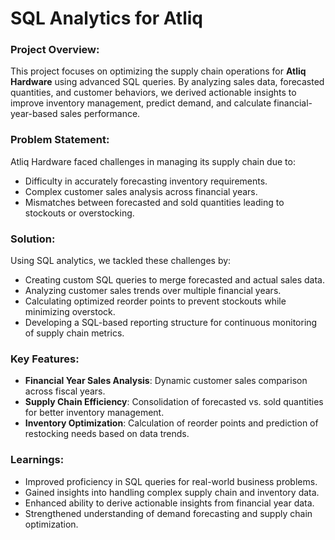 # SQL Analytics for Atliq

### Project Overview:
This project focuses on optimizing the supply chain operations for **Atliq Hardware** using advanced SQL queries. By analyzing sales data, forecasted quantities, and customer behaviors, we derived actionable insights to improve inventory management, predict demand, and calculate financial-year-based sales performance.

### Problem Statement:
Atliq Hardware faced challenges in managing its supply chain due to:
- Difficulty in accurately forecasting inventory requirements.
- Complex customer sales analysis across financial years.
- Mismatches between forecasted and sold quantities leading to stockouts or overstocking.

### Solution:
Using SQL analytics, we tackled these challenges by:
- Creating custom SQL queries to merge forecasted and actual sales data.
- Analyzing customer sales trends over multiple financial years.
- Calculating optimized reorder points to prevent stockouts while minimizing overstock.
- Developing a SQL-based reporting structure for continuous monitoring of supply chain metrics.

### Key Features:
- **Financial Year Sales Analysis**: Dynamic customer sales comparison across fiscal years.
- **Supply Chain Efficiency**: Consolidation of forecasted vs. sold quantities for better inventory management.
- **Inventory Optimization**: Calculation of reorder points and prediction of restocking needs based on data trends.

### Learnings:
- Improved proficiency in SQL queries for real-world business problems.
- Gained insights into handling complex supply chain and inventory data.
- Enhanced ability to derive actionable insights from financial year data.
- Strengthened understanding of demand forecasting and supply chain optimization.
